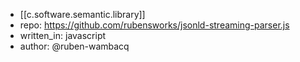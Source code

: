 

- [[c.software.semantic.library]]
- repo: https://github.com/rubensworks/jsonld-streaming-parser.js
- written_in: javascript
- author: @ruben-wambacq
